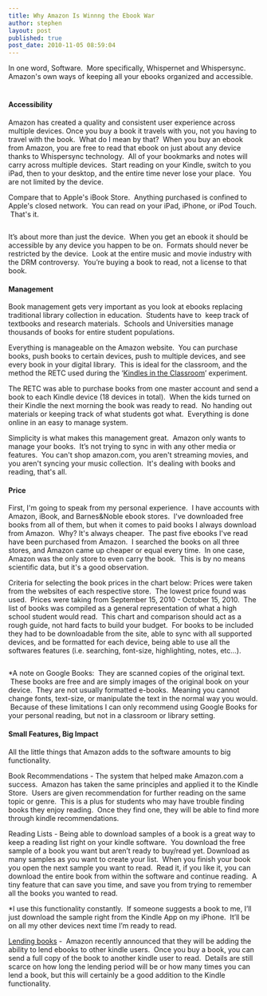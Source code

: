 ```yaml
---
title: Why Amazon Is Winnng the Ebook War
author: stephen
layout: post
published: true
post_date: 2010-11-05 08:59:04
---
```

In one word, Software.  More specifically, Whispernet and Whispersync.  Amazon's own ways of keeping all your ebooks organized and accessible.
<h4><img class=" wp-image-1511 aligncenter" title="amazon devices" alt="" src="http://woicik.rivikhosting.com/files/2010/11/amazon-devices.jpg" /></h4>
<h4>Accessibility</h4>
Amazon has created a quality and consistent user experience across multiple devices. Once you buy a book it travels with you, not you having to travel with the book.  What do I mean by that?  When you buy an ebook from Amazon, you are free to read that ebook on just about any device thanks to Whispersync technology.  All of your bookmarks and notes will carry across multiple devices.  Start reading on your Kindle, switch to you iPad, then to your desktop, and the entire time never lose your place.  You are not limited by the device.

Compare that to Apple's iBook Store.  Anything purchased is confined to Apple's closed network.  You can read on your iPad, iPhone, or iPod Touch.  That's it.
<p style="text-align: center;"><a href="http://woicik.rivikhosting.com/files/2010/11/Ebook-Device-Comparison-Chart.png"><img class="aligncenter  wp-image-1512" title="Ebook Device Comparison Chart" alt="" src="http://woicik.rivikhosting.com/files/2010/11/Ebook-Device-Comparison-Chart.png" /></a></p>
It’s about more than just the device.  When you get an ebook it should be accessible by any device you happen to be on.  Formats should never be restricted by the device.  Look at the entire music and movie industry with the DRM controversy.  You’re buying a book to read, not a license to that book.
<h4>Management</h4>
Book management gets very important as you look at ebooks replacing traditional library collection in education.  Students have to  keep track of textbooks and research materials.  Schools and Universities manage thousands of books for entire student populations.

Everything is manageable on the Amazon website.  You can purchase books, push books to certain devices, push to multiple devices, and see every book in your digital library.  This is ideal for the classroom, and the method the RETC used during the ‘<a href="http://fordhamretc.com/2009/12/fordham-retc-helps-put-kindles-in-the-classroom/" target="_blank">Kindles in the Classroom</a>’ experiment.

The RETC was able to purchase books from one master account and send a book to each Kindle device (18 devices in total).  When the kids turned on their Kindle the next morning the book was ready to read.  No handing out materials or keeping track of what students got what.  Everything is done online in an easy to manage system.

Simplicity is what makes this management great.  Amazon only wants to manage your books.  It’s not trying to sync in with any other media or features.  You can't shop amazon.com, you aren't streaming movies, and you aren't syncing your music collection.  It's dealing with books and reading, that's all.
<h4>Price</h4>
<p style="text-align: left;">First, I'm going to speak from my personal experience.  I have accounts with Amazon, iBook, and Barnes&amp;Noble ebook stores.  I've downloaded free books from all of them, but when it comes to paid books I always download from Amazon.  Why? It's always cheaper.  The past five ebooks I've read have been purchased from Amazon.  I searched the books on all three stores, and Amazon came up cheaper or equal every time.  In one case, Amazon was the only store to even carry the book.  This is by no means scientific data, but it's a good observation.</p>
Criteria for selecting the book prices in the chart below: Prices were taken from the websites of each respective store.  The lowest price found was used.  Prices were taking from September 15, 2010 - October 15, 2010.  The list of books was compiled as a general representation of what a high school student would read.  This chart and comparison should act as a rough guide, not hard facts to build your budget.  For books to be included they had to be downloadable from the site, able to sync with all supported devices, and be formatted for each device, being able to use all the softwares features (i.e. searching, font-size, highlighting, notes, etc...).
<p style="text-align: center;"><img class="aligncenter  wp-image-1513" title="Ebook Price Comparison Chart" alt="" src="http://woicik.rivikhosting.com/files/2010/11/Ebook-Price-Comparison-Chart.png" /></p>
*A note on Google Books:  They are scanned copies of the original text.  These books are free and are simply images of the original book on your device.  They are not usually formatted e-books.  Meaning you cannot change fonts, text-size, or manipulate the text in the normal way you would.  Because of these limitations I can only recommend using Google Books for your personal reading, but not in a classroom or library setting.
<h4>Small Features, Big Impact</h4>
All the little things that Amazon adds to the software amounts to big functionality.

Book Recommendations - The system that helped make Amazon.com a success.  Amazon has taken the same principles and applied it to the Kindle Store.  Users are given recommendation for further reading on the same topic or genre.  This is a plus for students who may have trouble finding books they enjoy reading.  Once they find one, they will be able to find more through kindle recommendations.

Reading Lists - Being able to download samples of a book is a great way to keep a reading list right on your kindle software.  You download the free sample of a book you want but aren’t ready to buy/read yet. Download as many samples as you want to create your list.  When you finish your book you open the next sample you want to read.  Read it, if you like it, you can download the entire book from within the software and continue reading.  A tiny feature that can save you time, and save you from trying to remember all the books you wanted to read.

*I use this functionality constantly.  If someone suggests a book to me, I’ll just download the sample right from the Kindle App on my iPhone.  It’ll be on all my other devices next time I’m ready to read.

<a href="http://www.amazon.com/tag/kindle/forum/ref=cm_cd_tfp_ef_tft_tp?_encoding=UTF8&amp;cdForum=Fx1D7SY3BVSESG&amp;cdThread=Tx1G2UIO9PJO50V&amp;displayType=tagsDetail&amp;tag=vglnk-c43-20" target="_blank">Lending books</a> -  Amazon recently announced that they will be adding the ability to lend ebooks to other kindle users.  Once you buy a book, you can send a full copy of the book to another kindle user to read.  Details are still scarce on how long the lending period will be or how many times you can lend a book, but this will certainly be a good addition to the Kindle functionality.
